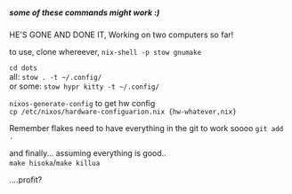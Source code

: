 ##### some of these commands might work :)

HE'S GONE AND DONE IT, 
Working on two computers so far!

to use, clone whereever, 
`nix-shell -p stow gnumake`

`cd dots`\
all: `stow . -t ~/.config/`\
or some: `stow hypr kitty -t ~/.config/`

`nixos-generate-config` to get hw config\
`cp /etc/nixos/hardware-configuarion.nix {hw-whatever,nix}`

Remember flakes need to have everything in the git to work
soooo `git add .`

 and finally... assuming everything is good..\
 `make hisoka`/`make killua`
 
 ....profit?
